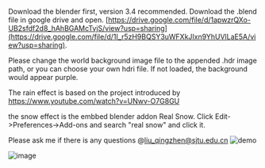 Download the blender first, version 3.4 recommended.
Download the .blend file in google drive and open.
[https://drive.google.com/file/d/1apwzrQXo-UB2sfdf2d8_hAhBGAMcTvjS/view?usp=sharing](https://drive.google.com/file/d/1I_r5zH9BQSY3uWFXkJIxn9YhUVlLaE5A/view?usp=sharing).

Please change the world background image file to the appended .hdr image path, or you can choose your own hdri file.
If not loaded, the background would appear purple.

The rain effect is based on the project introduced by https://www.youtube.com/watch?v=UNwv-O7G8GU

the snow effect is the embbed blender addon Real Snow. Click Edit->Preferences->Add-ons and search "real snow" and click it.

Please ask me if there is any questions @liu_qingzhen@sjtu.edu.cn
![demo](https://github.com/user-attachments/assets/623d6294-4ae0-41e5-a91b-22fa4fe9a78c)

![image](https://github.com/liu-qingzhen/3d-foggy-augmentation-in-blender/assets/70200053/de998851-29c4-4252-8aa6-7f5ed6fcbb23)
